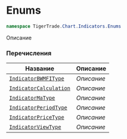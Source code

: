 
# Enums
```csharp    
namespace TigerTrade.Chart.Indicators.Enums
```
Описание


### Перечисления
| Название | Описание |
| --- | --- |
| [`IndicatorBWMFIType`](./Enums/IndicatorBWMFIType.cs.md) | *Описание* |
| [`IndicatorCalculation`](./Enums/IndicatorCalculation.cs.md) | *Описание* |
| [`IndicatorMaType`](./Enums/IndicatorMaType.cs.md) | *Описание* |
| [`IndicatorPeriodType`](./Enums/IndicatorPeriodType.cs.md) | *Описание* |
| [`IndicatorPriceType`](./Enums/IndicatorPriceType.cs.md) | *Описание* |
| [`IndicatorViewType`](./Enums/IndicatorViewType.cs.md) | *Описание* |
